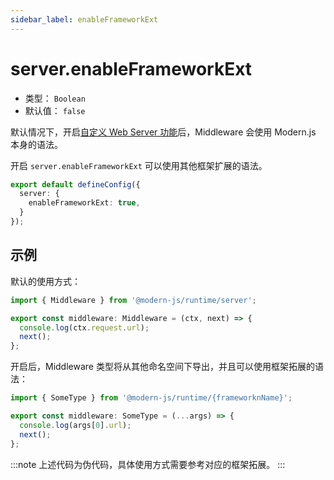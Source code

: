 ```yaml
---
sidebar_label: enableFrameworkExt
---
```

# server.enableFrameworkExt

* 类型： `Boolean`
* 默认值： `false`

默认情况下，开启[自定义 Web Server 功能](/docs/guides/advanced-features/web-server)后，Middleware 会使用 Modern.js 本身的语法。

开启 `server.enableFrameworkExt` 可以使用其他框架扩展的语法。

```typescript title="modern.config.ts"
export default defineConfig({
  server: {
    enableFrameworkExt: true,
  }
});
```

## 示例

默认的使用方式：

```ts title="server/index.ts"
import { Middleware } from '@modern-js/runtime/server';

export const middleware: Middleware = (ctx, next) => {
  console.log(ctx.request.url);
  next();
};
```

开启后，Middleware 类型将从其他命名空间下导出，并且可以使用框架拓展的语法：

```ts title="server/index.ts"
import { SomeType } from '@modern-js/runtime/{frameworknName}';

export const middleware: SomeType = (...args) => {
  console.log(args[0].url);
  next();
};
```

:::note
上述代码为伪代码，具体使用方式需要参考对应的框架拓展。
:::
